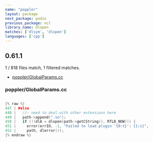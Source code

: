 ```yaml
---
name: "poppler"
layout: package
next_package: podio
previous_package: ncl
library_name: dlopen
matches: ['dlsym', 'dlopen']
languages: ['cpp']
---
```

## 0.61.1
1 / 818 files match, 1 filtered matches.

 - [poppler/GlobalParams.cc](#popplerglobalparamscc)

### poppler/GlobalParams.cc

```cpp

{% raw %}
447 | #else
448 |   //~ need to deal with other extensions here
449 |   path->append(".so");
450 |   if (!(dlA = dlopen(path->getCString(), RTLD_NOW))) {
451 |     error(errIO, -1, "Failed to load plugin '{0:t}': {1:s}",
452 | 	  path, dlerror());
{% endraw %}

```